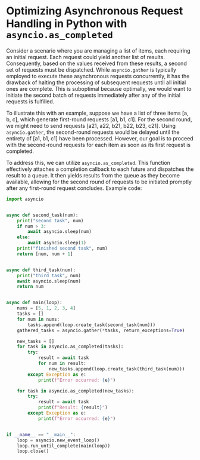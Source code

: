 # Optimizing Asynchronous Request Handling in Python with `asyncio.as_completed`

Consider a scenario where you are managing a list of items, each requiring an initial request. Each request could yield another list of results. Consequently, based on the values received from these results, a second set of requests must be dispatched. While `asyncio.gather` is typically employed to execute these asynchronous requests concurrently, it has the drawback of halting the processing of subsequent requests until all initial ones are complete. This is suboptimal because optimally, we would want to initiate the second batch of requests immediately after any of the initial requests is fulfilled.


To illustrate this with an example, suppose we have a list of three items [a, b, c], which generate first-round requests [a1, b1, c1]. For the second round, we might need to send requests [a21, a22, b21, b22, b23, c21]. Using `asyncio.gather`, the second-round requests would be delayed until the entirety of [a1, b1, c1] have been processed. However, our goal is to proceed with the second-round requests for each item as soon as its first request is completed.


To address this, we can utilize `asyncio.as_completed`. This function effectively attaches a completion callback to each future and dispatches the result to a queue. It then yields results from the queue as they become available, allowing for the second round of requests to be initiated promptly after any first-round request concludes. Example code:

```python
import asyncio


async def second_task(num):
    print("second task", num)
    if num > 3:
        await asyncio.sleep(num)
    else:
        await asyncio.sleep(1)
    print("finished second task", num)
    return [num, num + 1]


async def third_task(num):
    print("third task", num)
    await asyncio.sleep(num)
    return num


async def main(loop):
    nums = [5, 1, 2, 3, 4]
    tasks = []
    for num in nums:
        tasks.append(loop.create_task(second_task(num)))
    gathered_tasks = asyncio.gather(*tasks, return_exceptions=True)

    new_tasks = []
    for task in asyncio.as_completed(tasks):
        try:
            result = await task
            for num in result:
                new_tasks.append(loop.create_task(third_task(num)))
        except Exception as e:
            print(f"Error occurred: {e}")

    for task in asyncio.as_completed(new_tasks):
        try:
            result = await task
            print(f"Result: {result}")
        except Exception as e:
            print(f"Error occurred: {e}")


if __name__ == "__main__":
    loop = asyncio.new_event_loop()
    loop.run_until_complete(main(loop))
    loop.close()
```
